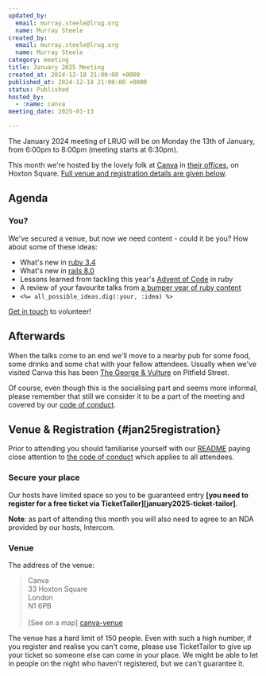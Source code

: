 ```yaml
---
updated_by:
  email: murray.steele@lrug.org
  name: Murray Steele
created_by:
  email: murray.steele@lrug.org
  name: Murray Steele
category: meeting
title: January 2025 Meeting
created_at: 2024-12-18 21:00:00 +0000
published_at: 2024-12-18 21:00:00 +0000
status: Published
hosted_by:
  - :name: canva
meeting_date: 2025-01-13

---
```


The January 2024 meeting of LRUG will be on Monday the 13th of
January, from 6:00pm to 8:00pm (meeting starts at 6:30pm).

This month we're hosted by the lovely folk at [Canva](https://www.canva.com/)
in [their offices][canva-venue], on Hoxton Square. [Full venue and
registration details are given below](#jan25registration).

## Agenda

### You?

We've secured a venue, but now we need content - could it be you?  How about some of these ideas:

* What's new in [ruby 3.4](https://docs.ruby-lang.org/en/master/NEWS_md.html)
* What's new in [rails 8.0](https://guides.rubyonrails.org/8_0_release_notes.html)
* Lessons learned from tackling this year's [Advent of Code](https://adventofcode.com/2024) in ruby
* A review of your favourite talks from [a bumper year of ruby content](https://ruby.social/@marcoroth/113665539397868492)
* `<%= all_possible_ideas.dig(:your, :idea) %>`

[Get in touch](mailto:talks@lrug.org) to volunteer!

## Afterwards

When the talks come to an end we'll move to a nearby pub for some food, some
drinks and some chat with your fellow attendees.  Usually when we've visited Canva this has been [The George & Vulture](https://georgeandvulture.com) on Pitfield Street.

Of course, even though this is the socialising part and seems more
informal, please remember that still we consider it to be a part of the
meeting and covered by our [code of conduct](http://readme.lrug.org/#code-of-conduct).

## Venue & Registration {#jan25registration}

Prior to attending you should familiarise yourself with our
[README](http://readme.lrug.org/) paying close attention to [the code of
conduct](http://readme.lrug.org/#code-of-conduct) which applies to all
attendees.

### Secure your place

Our hosts have limited space so you to be guaranteed entry **[you need to
register for a free ticket via TicketTailor][january2025-ticket-tailor]**.

**Note**: as part of attending this month you will also need to agree to an NDA
provided by our hosts, Intercom.

### Venue

The address of the venue:

> Canva<br/>33 Hoxton Square<br/>London<br/>N1 6PB<br/><br/>[See on a map]
[canva-venue]

The venue has a hard limit of 150 people.  Even with such a high number, if you
register and realise you can't come, please use TicketTailor to give up your
ticket so someone else can come in your place.  We might be able to let in
people on the night who haven't registered, but we can't guarantee it.

[canva-venue]: https://maps.app.goo.gl/wZc9ZrChcZs8Gbba9
[january2024-ticket-tailor]: https://buytickets.at/lrug/1510146
